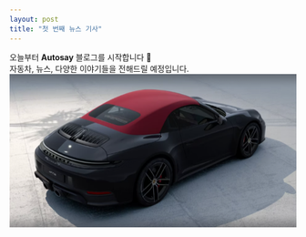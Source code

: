 ```yaml
---
layout: post
title: "첫 번째 뉴스 기사"
---
```


오늘부터 **Autosay** 블로그를 시작합니다 🚗  
자동차, 뉴스, 다양한 이야기들을 전해드릴 예정입니다.
![포르쉐 911 GTS](/assets/20250912porche.png)

